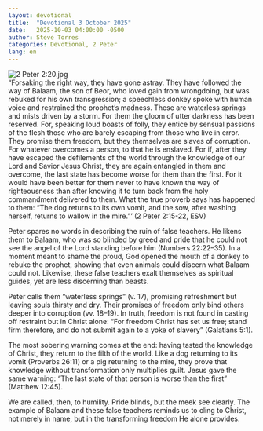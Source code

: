 ```yaml
---
layout: devotional
title:  "Devotional 3 October 2025"
date:   2025-10-03 04:00:00 -0500
author: Steve Torres
categories: Devotional, 2 Peter
lang: en
---
```

<img src="https://sitemedia.esteeb.com/file/esteebcomsitemedia/devotional_images/2+Peter/2Pe-2_20.jpg?raw=true" alt="2 Peter 2:20.jpg" style="max-width: 100%; height: auto;">

<div class="scripture">
  “Forsaking the right way, they have gone astray. They have followed the way of Balaam, the son of Beor, who loved gain from wrongdoing, but was rebuked for his own transgression; a speechless donkey spoke with human voice and restrained the prophet’s madness. These are waterless springs and mists driven by a storm. For them the gloom of utter darkness has been reserved. For, speaking loud boasts of folly, they entice by sensual passions of the flesh those who are barely escaping from those who live in error. They promise them freedom, but they themselves are slaves of corruption. For whatever overcomes a person, to that he is enslaved. For if, after they have escaped the defilements of the world through the knowledge of our Lord and Savior Jesus Christ, they are again entangled in them and overcome, the last state has become worse for them than the first. For it would have been better for them never to have known the way of righteousness than after knowing it to turn back from the holy commandment delivered to them. What the true proverb says has happened to them: “The dog returns to its own vomit, and the sow, after washing herself, returns to wallow in the mire.”’ (2 Peter 2:15-22, ESV)
</div>

Peter spares no words in describing the ruin of false teachers. He likens them to Balaam, who was so blinded by greed and pride that he could not see the angel of the Lord standing before him (Numbers 22:22–35). In a moment meant to shame the proud, God opened the mouth of a donkey to rebuke the prophet, showing that even animals could discern what Balaam could not. Likewise, these false teachers exalt themselves as spiritual guides, yet are less discerning than beasts.

Peter calls them “waterless springs” (v. 17), promising refreshment but leaving souls thirsty and dry. Their promises of freedom only bind others deeper into corruption (vv. 18–19). In truth, freedom is not found in casting off restraint but in Christ alone: “For freedom Christ has set us free; stand firm therefore, and do not submit again to a yoke of slavery” (Galatians 5:1).

The most sobering warning comes at the end: having tasted the knowledge of Christ, they return to the filth of the world. Like a dog returning to its vomit (Proverbs 26:11) or a pig returning to the mire, they prove that knowledge without transformation only multiplies guilt. Jesus gave the same warning: “The last state of that person is worse than the first” (Matthew 12:45).

We are called, then, to humility. Pride blinds, but the meek see clearly. The example of Balaam and these false teachers reminds us to cling to Christ, not merely in name, but in the transforming freedom He alone provides.
